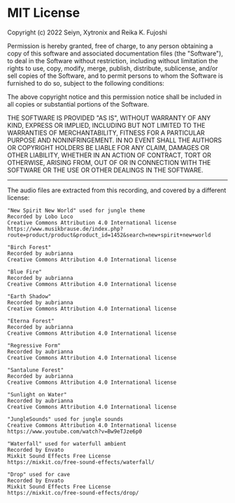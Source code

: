 # MIT License

Copyright (c) 2022 Seiyn, Xytronix and Reika K. Fujoshi

Permission is hereby granted, free of charge, to any person obtaining a copy
of this software and associated documentation files (the "Software"), to deal
in the Software without restriction, including without limitation the rights
to use, copy, modify, merge, publish, distribute, sublicense, and/or sell
copies of the Software, and to permit persons to whom the Software is
furnished to do so, subject to the following conditions:

The above copyright notice and this permission notice shall be included in all
copies or substantial portions of the Software.

THE SOFTWARE IS PROVIDED "AS IS", WITHOUT WARRANTY OF ANY KIND, EXPRESS OR
IMPLIED, INCLUDING BUT NOT LIMITED TO THE WARRANTIES OF MERCHANTABILITY,
FITNESS FOR A PARTICULAR PURPOSE AND NONINFRINGEMENT. IN NO EVENT SHALL THE
AUTHORS OR COPYRIGHT HOLDERS BE LIABLE FOR ANY CLAIM, DAMAGES OR OTHER
LIABILITY, WHETHER IN AN ACTION OF CONTRACT, TORT OR OTHERWISE, ARISING FROM,
OUT OF OR IN CONNECTION WITH THE SOFTWARE OR THE USE OR OTHER DEALINGS IN THE
SOFTWARE.

-----------

The audio files are extracted from this recording, and covered by a different license:

    "New Spirit New World" used for jungle theme
    Recorded by Lobo Loco
    Creative Commons Attribution 4.0 International license
    https://www.musikbrause.de/index.php?route=product/product&product_id=1452&search=new+spirit+new+world

    "Birch Forest"
    Recorded by aubrianna
    Creative Commons Attribution 4.0 International license

    "Blue Fire"
    Recorded by aubrianna
    Creative Commons Attribution 4.0 International license

    "Earth Shadow"
    Recorded by aubrianna
    Creative Commons Attribution 4.0 International license

    "Eterna Forest"
    Recorded by aubrianna
    Creative Commons Attribution 4.0 International license

    "Regressive Form"
    Recorded by aubrianna
    Creative Commons Attribution 4.0 International license

    "Santalune Forest"
    Recorded by aubrianna
    Creative Commons Attribution 4.0 International license

    "Sunlight on Water"
    Recorded by aubrianna
    Creative Commons Attribution 4.0 International license

    "JungleSounds" used for jungle sounds
    Creative Commons Attribution 4.0 International license
    https://www.youtube.com/watch?v=Bw9eTJze6p0

    "Waterfall" used for waterfull ambient
    Recorded by Envato
    Mixkit Sound Effects Free License
    https://mixkit.co/free-sound-effects/waterfall/

    "Drop" used for cave
    Recorded by Envato
    Mixkit Sound Effects Free License
    https://mixkit.co/free-sound-effects/drop/
